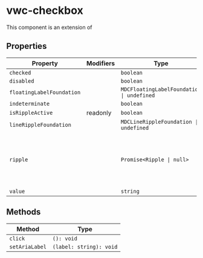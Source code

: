 # vwc-checkbox

This component is an extension of [<mwc-checkbox>](https://github.com/material-components/material-components-web-components/tree/master/packages/checkbox)

## Properties

| Property                  | Modifiers | Type                                      | Description                                      |
|---------------------------|-----------|-------------------------------------------|--------------------------------------------------|
| `checked`                 |           | `boolean`                                 |                                                  |
| `disabled`                |           | `boolean`                                 |                                                  |
| `floatingLabelFoundation` |           | `MDCFloatingLabelFoundation \| undefined` |                                                  |
| `indeterminate`           |           | `boolean`                                 |                                                  |
| `isRippleActive`          | readonly  | `boolean`                                 |                                                  |
| `lineRippleFoundation`    |           | `MDCLineRippleFoundation \| undefined`    |                                                  |
| `ripple`                  |           | `Promise<Ripple \| null>`                 | Implement ripple getter for Ripple integration with mwc-formfield |
| `value`                   |           | `string`                                  |                                                  |

## Methods

| Method         | Type                    |
|----------------|-------------------------|
| `click`        | `(): void`              |
| `setAriaLabel` | `(label: string): void` |
